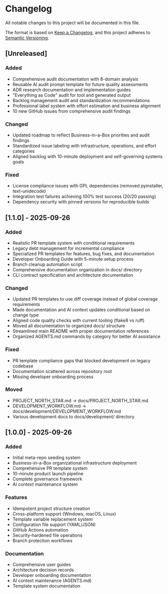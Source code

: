# Changelog

All notable changes to this project will be documented in this file.

The format is based on [Keep a Changelog](https://keepachangelog.com/en/1.0.0/),
and this project adheres to [Semantic Versioning](https://semver.org/spec/v2.0.0.html).

## [Unreleased]

### Added
- Comprehensive audit documentation with 8-domain analysis
- Reusable AI audit prompt template for future quality assessments
- ADR research documentation and implementation guides
- "Everything as Code" audit for tool and generated output
- Backlog management audit and standardization recommendations
- Professional label system with effort estimation and business alignment
- 10 new GitHub issues from comprehensive audit findings

### Changed
- Updated roadmap to reflect Business-in-a-Box priorities and audit findings
- Standardized issue labeling with infrastructure, operations, and effort categories
- Aligned backlog with 10-minute deployment and self-governing systems goals

### Fixed
- License compliance issues with GPL dependencies (removed pyinstaller, text-unidecode)
- Integration test failures achieving 100% test success (20/20 passing)
- Dependency security with pinned versions for reproducible builds

## [1.1.0] - 2025-09-26

### Added
- Realistic PR template system with conditional requirements
- Legacy debt management for incremental compliance
- Specialized PR templates for features, bug fixes, and documentation
- Developer Onboarding Guide with 5-minute setup process
- Branch cleanup automation script
- Comprehensive documentation organization in docs/ directory
- CLI contract specification and architecture documentation

### Changed
- Updated PR templates to use diff coverage instead of global coverage requirements
- Made documentation and AI context updates conditional based on change type
- Aligned code quality checks with current tooling (flake8 vs ruff)
- Moved all documentation to organized docs/ structure
- Streamlined main README with proper documentation references
- Organized AGENTS.md commands by category for better AI assistance

### Fixed
- PR template compliance gaps that blocked development on legacy codebase
- Documentation scattered across repository root
- Missing developer onboarding process

### Moved
- PROJECT_NORTH_STAR.md → docs/PROJECT_NORTH_STAR.md
- DEVELOPMENT_WORKFLOW.md → docs/development/DEVELOPMENT_WORKFLOW.md  
- Various development docs to docs/development/ directory

## [1.0.0] - 2025-09-26

### Added
- Initial meta-repo seeding system
- Business-in-a-Box organizational infrastructure deployment
- Comprehensive PR template system
- 10-minute product launch pipeline
- Complete governance framework
- AI context maintenance system

### Features
- Idempotent project structure creation
- Cross-platform support (Windows, macOS, Linux)
- Template variable replacement system
- Configuration file support (YAML/JSON)
- GitHub Actions automation
- Security-hardened file operations
- Branch protection workflows

### Documentation
- Comprehensive user guides
- Architecture decision records
- Developer onboarding documentation
- AI context maintenance (AGENTS.md)
- Template system documentation
